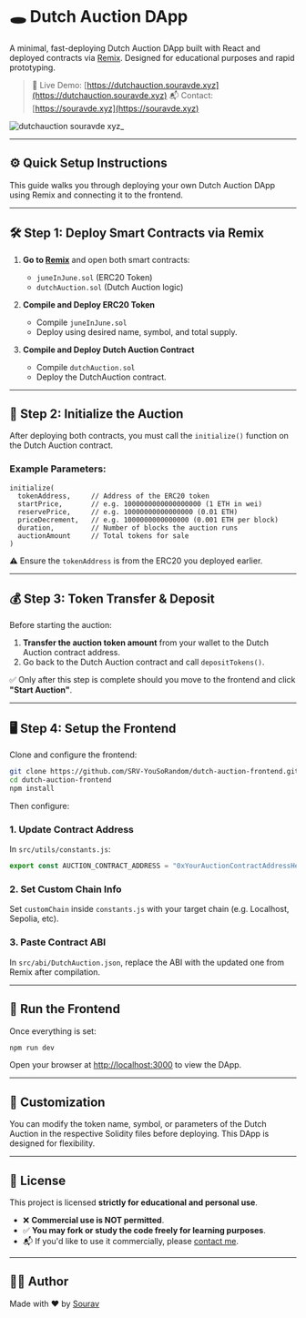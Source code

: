 # 🕳️ Dutch Auction DApp

A minimal, fast-deploying Dutch Auction DApp built with React and deployed contracts via [Remix](https://remix.ethereum.org/). Designed for educational purposes and rapid prototyping.

> 🚀 Live Demo: [https://dutchauction.souravde.xyz](https://dutchauction.souravde.xyz)
> 📬 Contact: [https://souravde.xyz](https://souravde.xyz)

![dutchauction souravde xyz_](https://github.com/user-attachments/assets/8dd6f837-7cc3-427d-9d17-141f5db20cd8)

---

## ⚙️ Quick Setup Instructions

This guide walks you through deploying your own Dutch Auction DApp using Remix and connecting it to the frontend.

---

## 🛠️ Step 1: Deploy Smart Contracts via Remix

1. **Go to [Remix](https://remix.ethereum.org/)** and open both smart contracts:

   * `juneInJune.sol` (ERC20 Token)
   * `dutchAuction.sol` (Dutch Auction logic)

2. **Compile and Deploy ERC20 Token**

   * Compile `juneInJune.sol`
   * Deploy using desired name, symbol, and total supply.

3. **Compile and Deploy Dutch Auction Contract**

   * Compile `dutchAuction.sol`
   * Deploy the DutchAuction contract.

---

## 🧾 Step 2: Initialize the Auction

After deploying both contracts, you must call the `initialize()` function on the Dutch Auction contract.

### Example Parameters:

```solidity
initialize(
  tokenAddress,     // Address of the ERC20 token
  startPrice,       // e.g. 1000000000000000000 (1 ETH in wei)
  reservePrice,     // e.g. 10000000000000000 (0.01 ETH)
  priceDecrement,   // e.g. 1000000000000000 (0.001 ETH per block)
  duration,         // Number of blocks the auction runs
  auctionAmount     // Total tokens for sale
)
```

⚠️ Ensure the `tokenAddress` is from the ERC20 you deployed earlier.

---

## 💰 Step 3: Token Transfer & Deposit

Before starting the auction:

1. **Transfer the auction token amount** from your wallet to the Dutch Auction contract address.
2. Go back to the Dutch Auction contract and call `depositTokens()`.

✅ Only after this step is complete should you move to the frontend and click **"Start Auction"**.

---

## 🖥️ Step 4: Setup the Frontend

Clone and configure the frontend:

```bash
git clone https://github.com/SRV-YouSoRandom/dutch-auction-frontend.git
cd dutch-auction-frontend
npm install
```

Then configure:

### 1. Update Contract Address

In `src/utils/constants.js`:

```js
export const AUCTION_CONTRACT_ADDRESS = "0xYourAuctionContractAddressHere";
```

### 2. Set Custom Chain Info

Set `customChain` inside `constants.js` with your target chain (e.g. Localhost, Sepolia, etc).

### 3. Paste Contract ABI

In `src/abi/DutchAuction.json`, replace the ABI with the updated one from Remix after compilation.

---

## 🚦 Run the Frontend

Once everything is set:

```bash
npm run dev
```

Open your browser at [http://localhost:3000](http://localhost:3000) to view the DApp.

---

## 🧪 Customization

You can modify the token name, symbol, or parameters of the Dutch Auction in the respective Solidity files before deploying. This DApp is designed for flexibility.

---

## 📄 License

This project is licensed **strictly for educational and personal use**.

* ❌ **Commercial use is NOT permitted**.
* ✅ **You may fork or study the code freely for learning purposes**.
* 📬 If you'd like to use it commercially, please [contact me](https://souravde.xyz).

---

## 👨‍💻 Author

Made with ❤️ by [Sourav](https://souravde.xyz)
